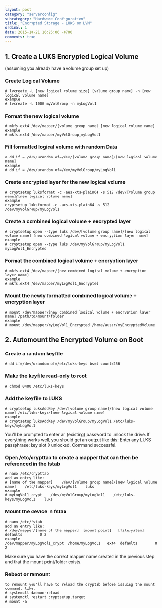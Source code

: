 ```yaml
---
layout: post
category: "serverconfig"
subcategory: "Hardware Configuration"
title: "Encrypted Storage - LUKS on LVM"
ordinal: 1
date: 2015-10-21 16:25:06 -0700
comments: true
---
```

<!--break-->

## 1. Create a LUKS Encrypted Logical Volume
(assuming you already have a volume group set up)
### Create Logical Volume
    # lvcreate -L [new logical volume size] [volume group name] -n [new logical volume name]
    example
    # lvcreate -L 100G myVolGroup -n myLogVol1

### Format the new logical volume
    # mkfs.ext4 /dev/mapper/[volume group name]_[new logical volume name]
    example
    # mkfs.ext4 /dev/mapper/myVolGroup_myLogVol1

### Fill formatted logical volume with random Data
    # dd if = /dev/urandom of=/dev/[volume group name]/[new logical volume name]
    example
    # dd if = /dev/urandom of=/dev/myVolGroup/myLogVol1

### Create encrypted layer for the new logical volume
    # cryptsetup luksformat -c -aes-xts-plain64 -s 512 /dev/[volume group name]/[new logical volume name]
    example
    cryptsetup luksformat -c -aes-xts-plain64 -s 512 /dev/myVolGroup/myLogVol1

### Create a combined logical volume + encrypted layer
    # cryptsetup open --type luks /dev/[volume group name]/[new logical volume name] [new combined logical volume + encryption layer name]
    example
    # cryptsetup open --type luks /dev/myVolGroup/myLogVol1 myLogVol1_Encrypted

### Format the combined logical volume + encryption layer
    # mkfs.ext4 /dev/mapper/[new combined logical volume + encryption layer name]
    example
    # mkfs.ext4 /dev/mapper/myLogVol1_Encrypted

### Mount the newly formatted combined logical volume + encryption layer
    # mount /dev/mapper/[new combined logical volume + encryption layer name] /path/to/mount/folder
    example
    # mount /dev/mapper/myLogVol1_Encrypted /home/auser/myEncryptedVolume

## 2. Automount the Encrypted Volume on Boot
### Create a random keyfile
    # dd if=/dev/urandom of=/etc/luks-keys bs=1 count=256

### Make the keyfile read-only to root
    # chmod 0400 /etc/luks-keys

### Add the keyfile to LUKS
    # cryptsetup luksAddKey /dev/[volume group name]/[new logical volume name] /etc/luks-keys/[new logical volume name]
    example
    # cryptsetup luksAddKey /dev/myVolGroup/myLogVol1 /etc/luks-keys/myLogVol1

You'll be prompted to enter an (existing) password to unlock the drive. If everything works well, you should get an output like this:
    Enter any LUKS passphrase:
    key slot 0 unlocked.
    Command successful.

### Open /etc/crypttab to create a mapper that can then be referenced in the fstab
    # nano /etc/crypttab
    add an entry like:
    # [name of the mapper]    /dev/[volume group name]/[new logical volume name]    /etc/luks-keys/myLogVol1    luks
    example
    # myLogVol1_crypt    /dev/myVolGroup/myLogVol1    /etc/luks-keys/myLogVol1    luks

### Mount the device in fstab
    # nano /etc/fstab
    add an entry like:
    # /dev/mapper/[name of the mapper]  [mount point]   [filesystem]  defaults        0 2
    example
    /dev/mapper/myLogVol1_crypt  /home/myLogVol1   ext4  defaults        0 2
Make sure you have the correct mapper name created in the previous step and that the mount point/folder exists.

### Reboot or remount
    to remount you'll have to reload the cryptab before issuing the mount command, like:
    # systemctl daemon-reload
    # systemctl restart cryptsetup.target
    # mount -a
